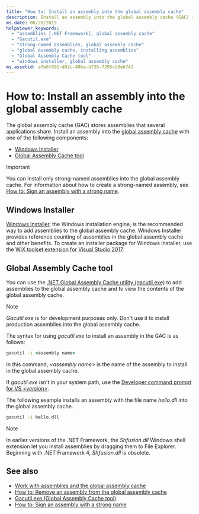 ```yaml
---
title: "How to: Install an assembly into the global assembly cache"
description: Install an assembly into the global assembly cache (GAC) in .NET so it can be shared by many applications. Use Windows Installer or the GAC utility.
ms.date: 08/20/2019
helpviewer_keywords:
  - "assemblies [.NET Framework], global assembly cache"
  - "Gacutil.exe"
  - "strong-named assemblies, global assembly cache"
  - "global assembly cache, installing assemblies"
  - "Global Assembly Cache tool"
  - "windows installer, global assembly cache"
ms.assetid: a7e6f091-d02c-49ba-b736-7295cb0eb743
---
```

# How to: Install an assembly into the global assembly cache

The global assembly cache (GAC) stores assemblies that several applications share. Install an assembly into the [global assembly cache](gac.md) with one of the following components:

- [Windows Installer](#windows-installer)
- [Global Assembly Cache tool](#global-assembly-cache-tool)

> [!IMPORTANT]
> You can install only strong-named assemblies into the global assembly cache. For information about how to create a strong-named assembly, see [How to: Sign an assembly with a strong name](../../standard/assembly/sign-strong-name.md).

## Windows Installer

[Windows Installer](/windows/desktop/Msi/installation-of-assemblies-to-the-global-assembly-cache), the Windows installation engine, is the recommended way to add assemblies to the global assembly cache. Windows Installer provides reference counting of assemblies in the global assembly cache and other benefits. To create an installer package for Windows Installer, use the [WiX toolset extension for Visual Studio 2017](https://marketplace.visualstudio.com/items?itemName=RobMensching.WixToolsetVisualStudio2017Extension).

## Global Assembly Cache tool

You can use the [.NET Global Assembly Cache utility (gacutil.exe)](../tools/gacutil-exe-gac-tool.md) to add assemblies to the global assembly cache and to view the contents of the global assembly cache.

   > [!NOTE]
   > *Gacutil.exe* is for development purposes only. Don't use it to install production assemblies into the global assembly cache.

The syntax for using *gacutil.exe* to install an assembly in the GAC is as follows:

```cmd
gacutil -i <assembly name>
```

In this command, *\<assembly name>* is the name of the assembly to install in the global assembly cache.

If *gacutil.exe* isn't in your system path, use the [Developer command prompt for VS *\<version>*](../tools/developer-command-prompt-for-vs.md).

The following example installs an assembly with the file name *hello.dll* into the global assembly cache.

```cmd
gacutil -i hello.dll
```

> [!NOTE]
> In earlier versions of the .NET Framework, the *Shfusion.dll* Windows shell extension let you install assemblies by dragging them to File Explorer. Beginning with .NET Framework 4, *Shfusion.dll* is obsolete.

## See also

- [Work with assemblies and the global assembly cache](working-with-assemblies-and-the-gac.md)
- [How to: Remove an assembly from the global assembly cache](how-to-remove-an-assembly-from-the-gac.md)
- [Gacutil.exe (Global Assembly Cache tool)](../tools/gacutil-exe-gac-tool.md)
- [How to: Sign an assembly with a strong name](../../standard/assembly/sign-strong-name.md)
